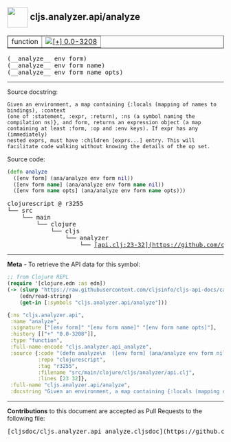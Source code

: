 ## <img width="48px" valign="middle" src="http://i.imgur.com/Hi20huC.png"> cljs.analyzer.api/analyze

 <table border="1">
<tr>

<td>function</td>
<td><a href="https://github.com/cljsinfo/cljs-api-docs/tree/0.0-3208"><img valign="middle" alt="[+] 0.0-3208" src="https://img.shields.io/badge/+-0.0--3208-lightgrey.svg"></a> </td>
</tr>
</table>

 <samp>
(__analyze__ env form)<br>
</samp>
 <samp>
(__analyze__ env form name)<br>
</samp>
 <samp>
(__analyze__ env form name opts)<br>
</samp>

---




Source docstring:

```
Given an environment, a map containing {:locals (mapping of names to bindings), :context
(one of :statement, :expr, :return), :ns (a symbol naming the
compilation ns)}, and form, returns an expression object (a map
containing at least :form, :op and :env keys). If expr has any (immediately)
nested exprs, must have :children [exprs...] entry. This will
facilitate code walking without knowing the details of the op set.
```

Source code:

```clj
(defn analyze
  ([env form] (ana/analyze env form nil))
  ([env form name] (ana/analyze env form name nil))
  ([env form name opts] (ana/analyze env form name opts)))
```

 <pre>
clojurescript @ r3255
└── src
    └── main
        └── clojure
            └── cljs
                └── analyzer
                    └── <ins>[api.clj:23-32](https://github.com/clojure/clojurescript/blob/r3255/src/main/clojure/cljs/analyzer/api.clj#L23-L32)</ins>
</pre>


---

__Meta__ - To retrieve the API data for this symbol:

```clj
;; from Clojure REPL
(require '[clojure.edn :as edn])
(-> (slurp "https://raw.githubusercontent.com/cljsinfo/cljs-api-docs/catalog/cljs-api.edn")
    (edn/read-string)
    (get-in [:symbols "cljs.analyzer.api/analyze"]))
```

```clj
{:ns "cljs.analyzer.api",
 :name "analyze",
 :signature ["[env form]" "[env form name]" "[env form name opts]"],
 :history [["+" "0.0-3208"]],
 :type "function",
 :full-name-encode "cljs.analyzer.api_analyze",
 :source {:code "(defn analyze\n  ([env form] (ana/analyze env form nil))\n  ([env form name] (ana/analyze env form name nil))\n  ([env form name opts] (ana/analyze env form name opts)))",
          :repo "clojurescript",
          :tag "r3255",
          :filename "src/main/clojure/cljs/analyzer/api.clj",
          :lines [23 32]},
 :full-name "cljs.analyzer.api/analyze",
 :docstring "Given an environment, a map containing {:locals (mapping of names to bindings), :context\n(one of :statement, :expr, :return), :ns (a symbol naming the\ncompilation ns)}, and form, returns an expression object (a map\ncontaining at least :form, :op and :env keys). If expr has any (immediately)\nnested exprs, must have :children [exprs...] entry. This will\nfacilitate code walking without knowing the details of the op set."}

```

---

__Contributions__ to this document are accepted as Pull Requests to the following file:

 <pre>
[cljsdoc/cljs.analyzer.api_analyze.cljsdoc](https://github.com/cljsinfo/cljs-api-docs/blob/master/cljsdoc/cljs.analyzer.api_analyze.cljsdoc)
</pre>

